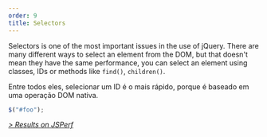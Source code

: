 ```yaml
---
order: 9
title: Selectors
---
```


Selectors is one of the most important issues in the use of jQuery. There are many different ways to select an element from the DOM, but that doesn't mean they have the same performance, you can select an element using classes, IDs or methods like `find()`, `children()`.

Entre todos eles, selecionar um ID é o mais rápido, porque é baseado em uma operação DOM nativa.

```js
$("#foo");
```

*[> Results on JSPerf](http://jsperf.com/browser-diet-jquery-selectors)*
